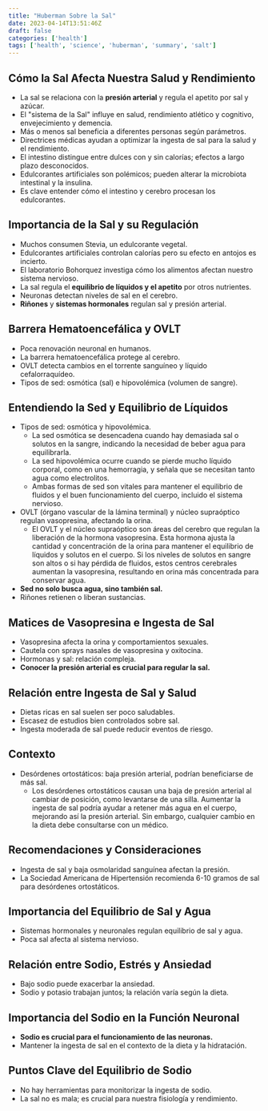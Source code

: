 ```yaml
---
title: "Huberman Sobre la Sal"
date: 2023-04-14T13:51:46Z
draft: false
categories: ['health']
tags: ['health', 'science', 'huberman', 'summary', 'salt']
---
```


## Cómo la Sal Afecta Nuestra Salud y Rendimiento

- La sal se relaciona con la **presión arterial** y regula el apetito por sal y azúcar.
- El "sistema de la Sal" influye en salud, rendimiento atlético y cognitivo, envejecimiento y demencia.
- Más o menos sal beneficia a diferentes personas según parámetros.
- Directrices médicas ayudan a optimizar la ingesta de sal para la salud y el rendimiento.
- El intestino distingue entre dulces con y sin calorías; efectos a largo plazo desconocidos.
- Edulcorantes artificiales son polémicos; pueden alterar la microbiota intestinal y la insulina.
- Es clave entender cómo el intestino y cerebro procesan los edulcorantes.

## Importancia de la Sal y su Regulación

- Muchos consumen Stevia, un edulcorante vegetal.
- Edulcorantes artificiales controlan calorías pero su efecto en antojos es incierto.
- El laboratorio Bohorquez investiga cómo los alimentos afectan nuestro sistema nervioso.
- La sal regula el **equilibrio de líquidos y el apetito** por otros nutrientes.
- Neuronas detectan niveles de sal en el cerebro.
- **Riñones** y **sistemas hormonales** regulan sal y presión arterial.

## Barrera Hematoencefálica y OVLT

- Poca renovación neuronal en humanos.
- La barrera hematoencefálica protege al cerebro.
- OVLT detecta cambios en el torrente sanguíneo y líquido cefalorraquídeo.
- Tipos de sed: osmótica (sal) e hipovolémica (volumen de sangre).

## Entendiendo la Sed y Equilibrio de Líquidos

- Tipos de sed: osmótica y hipovolémica.
  - La sed osmótica se desencadena cuando hay demasiada sal o solutos en la
    sangre, indicando la necesidad de beber agua para equilibrarla.
  - La sed hipovolémica ocurre cuando se pierde mucho líquido corporal, como en
    una hemorragia, y señala que se necesitan tanto agua como electrolitos.
  - Ambas formas de sed son vitales para mantener el equilibrio de fluidos y el
    buen funcionamiento del cuerpo, incluido el sistema nervioso.
- OVLT (órgano vascular de la lámina terminal) y núcleo supraóptico regulan
  vasopresina, afectando la orina.
  - El OVLT y el núcleo supraóptico son áreas del cerebro que regulan la
    liberación de la hormona vasopresina. Esta hormona ajusta la cantidad y
    concentración de la orina para mantener el equilibrio de líquidos y solutos
    en el cuerpo. Si los niveles de solutos en sangre son altos o si hay
    pérdida de fluidos, estos centros cerebrales aumentan la vasopresina,
    resultando en orina más concentrada para conservar agua.
- **Sed no solo busca agua, sino también sal.**
- Riñones retienen o liberan sustancias.

## Matices de Vasopresina e Ingesta de Sal

- Vasopresina afecta la orina y comportamientos sexuales.
- Cautela con sprays nasales de vasopresina y oxitocina.
- Hormonas y sal: relación compleja.
- **Conocer la presión arterial es crucial para regular la sal.**

## Relación entre Ingesta de Sal y Salud

- Dietas ricas en sal suelen ser poco saludables.
- Escasez de estudios bien controlados sobre sal.
- Ingesta moderada de sal puede reducir eventos de riesgo.

## Contexto

- Desórdenes ortostáticos: baja presión arterial, podrían beneficiarse de más sal.
  - Los desórdenes ortostáticos causan una baja de presión arterial al cambiar
    de posición, como levantarse de una silla. Aumentar la ingesta de sal
    podría ayudar a retener más agua en el cuerpo, mejorando así la presión
    arterial. Sin embargo, cualquier cambio en la dieta debe consultarse con un
    médico.

## Recomendaciones y Consideraciones

- Ingesta de sal y baja osmolaridad sanguínea afectan la presión.
- La Sociedad Americana de Hipertensión recomienda 6-10 gramos de sal para desórdenes ortostáticos.

## Importancia del Equilibrio de Sal y Agua

- Sistemas hormonales y neuronales regulan equilibrio de sal y agua.
- Poca sal afecta al sistema nervioso.

## Relación entre Sodio, Estrés y Ansiedad

- Bajo sodio puede exacerbar la ansiedad.
- Sodio y potasio trabajan juntos; la relación varía según la dieta.

## Importancia del Sodio en la Función Neuronal

- **Sodio es crucial para el funcionamiento de las neuronas.**
- Mantener la ingesta de sal en el contexto de la dieta y la hidratación.

## Puntos Clave del Equilibrio de Sodio

- No hay herramientas para monitorizar la ingesta de sodio.
- La sal no es mala; es crucial para nuestra fisiología y rendimiento.
